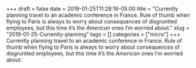 +++draft = falsedate = 2019-01-25T11:28:16-05:00title = "Currently planning travel to an academic conference in France. Rule of thumb when flying to Paris is always to worry about consequences of disgruntled employees, but this time it’s the *American* ones I’m worried about."slug = "2019-01-25-Currently-planning"tags = []categories = ["micro"]+++Currently planning travel to an academic conference in France. Rule of thumb when flying to Paris is always to worry about consequences of disgruntled employees, but this time it’s the *American* ones I’m worried about.